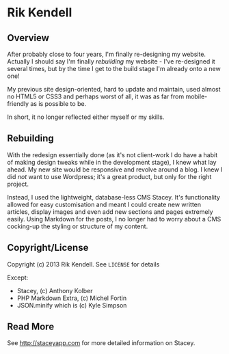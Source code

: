 # Rik Kendell

## Overview
After probably close to four years, I'm finally re-designing my website. Actually I should say I'm finally *rebuilding* my website - I've re-designed it several times, but by the time I get to the build stage I'm already onto a new one!

My previous site design-oriented, hard to update and maintain, used almost no HTML5 or CSS3 and perhaps worst of all, it was as far from mobile-friendly as is possible to be.

In short, it no longer reflected either myself or my skills.  

## Rebuilding

With the redesign essentially done (as it's not client-work I do have a habit of making design tweaks while in the development stage), I knew what lay ahead. My new site would be responsive and revolve around a blog. I knew I did *not* want to use Wordpress; it's a great product, but only for the right project.

Instead, I used the lightweight, database-less CMS Stacey. It's functionality allowed for easy customisation and meant I could create new written articles, display images and even add new sections and pages extremely easily. Using Markdown for the posts, I no longer had to worry about a CMS cocking-up the styling or structure of my content.

## Copyright/License

Copyright (c) 2013 Rik Kendell. See `LICENSE` for details

Except:
* Stacey, (c) Anthony Kolber
* PHP Markdown Extra, (c) Michel Fortin
* JSON.minify which is (c) Kyle Simpson 

## Read More

See <http://staceyapp.com> for more detailed information on Stacey.